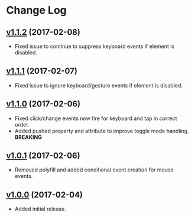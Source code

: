# Change Log

## [v1.1.2](https://github.com/arsnebula/nebula-button-behavior/releases/tag/v1.1.2) (2017-02-08)

- Fixed issue to continue to suppress keyboard events if element is disabled.

## [v1.1.1](https://github.com/arsnebula/nebula-button-behavior/releases/tag/v1.1.1) (2017-02-07)

- Fixed issue to ignore keyboard/gesture events if element is disabled.

## [v1.1.0](https://github.com/arsnebula/nebula-button-behavior/releases/tag/v1.1.0) (2017-02-06)

- Fixed click/change events now fire for keyboard and tap in correct order.
- Added pushed property and attribute to improve toggle mode handling. **BREAKING**

## [v1.0.1](https://github.com/arsnebula/nebula-button-behavior/releases/tag/v1.0.1) (2017-02-06)

- Removed polyfill and added conditional event creation for mouse events.

## [v1.0.0](https://github.com/arsnebula/nebula-button-behavior/releases/tag/v1.0.0) (2017-02-04)

- Added initial release.